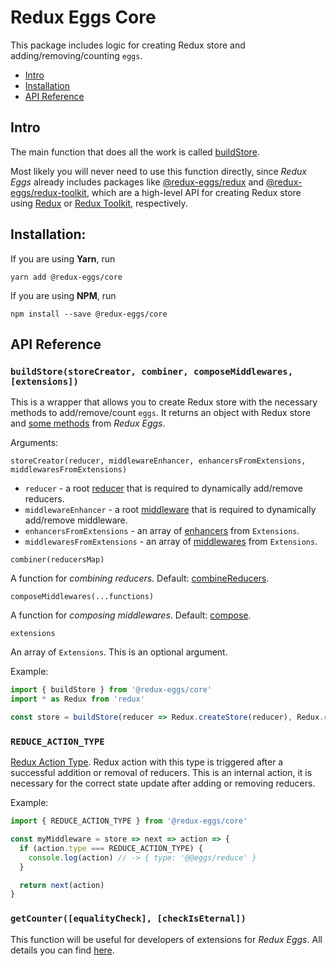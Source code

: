 # Redux Eggs Core

This package includes logic for creating Redux store and adding/removing/counting `eggs`.

- [Intro](#intro)
- [Installation](#installation)
- [API Reference](#api-reference)

## Intro

The main function that does all the work is called [buildStore](#api-reference).

Most likely you will never need to use this function directly, since _Redux Eggs_ already includes packages
like [@redux-eggs/redux](https://github.com/fostyfost/redux-eggs/tree/main/packages/redux#readme)
and [@redux-eggs/redux-toolkit](https://github.com/fostyfost/redux-eggs/tree/main/packages/redux-toolkit#readme), which
are a high-level API for creating Redux store using [Redux](https://redux.js.org/)
or [Redux Toolkit](https://redux-toolkit.js.org/), respectively.

## Installation:

If you are using **Yarn**, run

```shell
yarn add @redux-eggs/core
```

If you are using **NPM**, run

```shell
npm install --save @redux-eggs/core
```

## API Reference

### `buildStore(storeCreator, combiner, composeMiddlewares, [extensions])`

This is a wrapper that allows you to create Redux store with the necessary methods to add/remove/count `eggs`. It
returns an object with Redux store
and [some methods](https://github.com/fostyfost/redux-eggs/tree/main/docs/store-with-eggs.md) from _Redux Eggs_.

Arguments:

`storeCreator(reducer, middlewareEnhancer, enhancersFromExtensions, middlewaresFromExtensions)`

- `reducer` - a root [reducer](https://redux.js.org/understanding/thinking-in-redux/glossary#reducer) that is required
  to dynamically add/remove reducers.
- `middlewareEnhancer` - a root [middleware](https://redux.js.org/understanding/thinking-in-redux/glossary#middleware)
  that is required to dynamically add/remove middleware.
- `enhancersFromExtensions` - an array
  of [enhancers](https://redux.js.org/understanding/thinking-in-redux/glossary#store-enhancer) from `Extensions`.
- `middlewaresFromExtensions` - an array
  of [middlewares](https://redux.js.org/understanding/thinking-in-redux/glossary#middleware) from `Extensions`.

`combiner(reducersMap)`

A function for _combining reducers_. Default: [combineReducers](https://redux.js.org/api/combinereducers).

`composeMiddlewares(...functions)`

A function for _composing middlewares_. Default: [compose](https://redux.js.org/api/compose).

`extensions`

An array of `Extensions`. This is an optional argument.

Example:

```typescript
import { buildStore } from '@redux-eggs/core'
import * as Redux from 'redux'

const store = buildStore(reducer => Redux.createStore(reducer), Redux.combineReducers, Redux.compose)
```

### `REDUCE_ACTION_TYPE`

[Redux Action Type](https://redux.js.org/faq/actions). Redux action with this type is triggered after a successful
addition or removal of reducers. This is an internal action, it is necessary for the correct state update after adding
or removing reducers.

Example:

```typescript
import { REDUCE_ACTION_TYPE } from '@redux-eggs/core'

const myMiddleware = store => next => action => {
  if (action.type === REDUCE_ACTION_TYPE) {
    console.log(action) // -> { type: '@@eggs/reduce' }
  }

  return next(action)
}
```

### `getCounter([equalityCheck], [checkIsEternal])`

This function will be useful for developers of extensions for _Redux Eggs_. All details you can
find [here](https://github.com/fostyfost/redux-eggs/tree/main/docs/core-counter.md).
